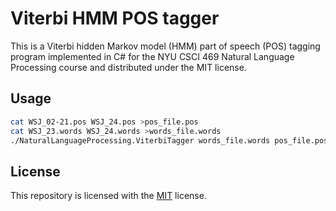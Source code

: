 # Viterbi HMM POS tagger

This is a Viterbi hidden Markov model (HMM) part of speech (POS) tagging program
implemented in C\# for the NYU CSCI 469 Natural Language Processing course and
distributed under the MIT license.

## Usage

```sh
cat WSJ_02-21.pos WSJ_24.pos >pos_file.pos
cat WSJ_23.words WSJ_24.words >words_file.words
./NaturalLanguageProcessing.ViterbiTagger words_file.words pos_file.pos > submission.pos
```

## License

This repository is licensed with the [MIT](LICENSE.txt) license.
